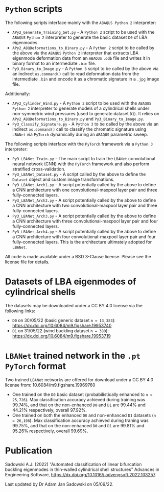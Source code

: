 # `Python` scripts
The following scripts interface mainly with the `ABAQUS Python 2` interpreter:
* `APy2_Generate_Training_Set.py` - A `Python 2` script to be used with the `ABAQUS` `Python 2` interpreter to generate the basic dataset `D0` of LBA eigenmodes.
* `APy2_ABQDeformations_to_Binary.py` - A `Python 2` script to be called by the above via the `ABAQUS` `Python 2` interpreter that extracts LBA eigenmode deformation data from an `ABAQUS` `.odb` file and writes it in binary format to an intermediate `.bin` file.
* `Py3_Binary_to_Image.py` - A `Python 3` script to be called by the above via an indirect `os.command()` call to read deformation data from the intermediate `.bin` and encode it as a chromatic signature in a `.jpg` image file.

Additionally:
* `APy2_Cylinder_Wind.py` - A `Python 2` script to be used with the `ABAQUS` `Python 2` interpreter to generate models of a cylindrical shells under non-symmetric wind pressures (used to generate dataset `D1`). It relies on `APy2_ABQDeformations_to_Binary.py` and `Py3_Binary_to_Image.py`.
* `Py3_Classify_Signature.py` - A `Python 3` to be called by the above via an indirect `os.command()` call to classify the chromatic signature using `LBANet` via `PyTorch` dynamically during an `ABAQUS` parametric sweep. 

The following scripts interface with the `PyTorch` framework via a `Python 3` interpreter:
* `Py3_LBANet_Train.py` - The main script to train the `LBANet` convolutional neural network (CNN) with the `PyTorch` framework and also perform stratified cross-validation.
* `Py3_LBANet_Dataset.py` - A script called by the above to define the `Dataset` object and custom image transformations.
* `Py3_LBANet_Arch1.py` - A script potentially called by the above to define a CNN architecture with one convolutional-maxpool layer pair and three fully-connected layers.
* `Py3_LBANet_Arch2.py` - A script potentially called by the above to define a CNN architecture with two convolutional-maxpool layer pair and three fully-connected layers.
* `Py3_LBANet_Arch3.py` - A script potentially called by the above to define a CNN architecture with three convolutional-maxpool layer pair and four fully-connected layers.
* `Py3_LBANet_Arch4.py` - A script potentially called by the above to define a CNN architecture with four convolutional-maxpool layer pair and four fully-connected layers. This is the architecture ultimately adopted for `LBANet`.

All code is made available under a BSD 3-Clause license. Please see the license file for details.

# Datasets of LBA eigenmodes of cylindrical shells
The datasets may be downloaded under a CC BY 4.0 license via the following links:
* `D0` on 30/05/22 (basic generic dataset `n = 13,383`): https://dx.doi.org/10.6084/m9.figshare.19953740
* `D1` on 31/05/22 (wind buckling dataset `n = 380`): https://dx.doi.org/10.6084/m9.figshare.19953719

# `LBANet` trained network in the `.pt` `PyTorch` format
Two trained `LBANet` networks are offered for download under a CC BY 4.0 license from: 10.6084/m9.figshare.19969760
* One trained on the `D0` basic dataset (probabilistically enhanced to `n = 25,726`). Max classification accuracy achieved during training was 99.74%, and that on the non-enhanced `D0` and `D1` are 99.44% and 44.21% respectively, overall 97.92%.
* One trained on both the enhanced `D0` and non-enhanced `D1` datasets (`n = 26,106`). Max classification accuracy achieved during traning was 99.75%, and that on the non-enhanced `D0` and `D1` are 99.81% and 95.26% respectively, overall 99.69%.

# Publication
Sadowski A.J. (2022) "Automated classification of linear bifurcation buckling eigenmodes in thin-walled cylindrical shell structures" Advances in Engineering Software, https://dx.doi.org/10.1016/j.advengsoft.2022.103257.

Last updated by Dr Adam Jan Sadowski on 05/09/22.

